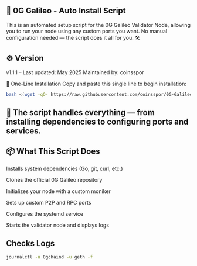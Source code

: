 ## 🚀 0G Galileo - Auto Install Script
This is an automated setup script for the 0G Galileo Validator Node, allowing you to run your node using any custom ports you want.
No manual configuration needed — the script does it all for you. 🛠️

## ⚙️ Version
v1.1.1 – Last updated: May 2025
Maintained by: coinsspor

🧩 One-Line Installation
Copy and paste this single line to begin installation:

```bash
bash <(wget -qO- https://raw.githubusercontent.com/coinsspor/0G-Galileo/main/autoinstal.sh)
```

## 🧠 The script handles everything — from installing dependencies to configuring ports and services.

## 📦 What This Script Does
Installs system dependencies (Go, git, curl, etc.)

Clones the official 0G Galileo repository

Initializes your node with a custom moniker

Sets up custom P2P and RPC ports

Configures the systemd service

Starts the validator node and displays logs

## Checks Logs

```bash
journalctl -u 0gchaind -u geth -f
```

## 
